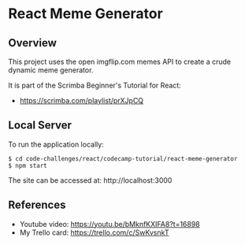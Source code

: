 # React Meme Generator

## Overview
This project uses the open imgflip.com memes API to create a crude dynamic meme generator.

It is part of the Scrimba Beginner's Tutorial for React:

- https://scrimba.com/playlist/prXJpCQ


## Local Server
To run the application locally:

```
$ cd code-challenges/react/codecamp-tutorial/react-meme-generator
$ npm start
```

The site can be accessed at: http://localhost:3000


## References
- Youtube video: https://youtu.be/bMknfKXIFA8?t=16898
- My Trello card: https://trello.com/c/SwKvsnkT
